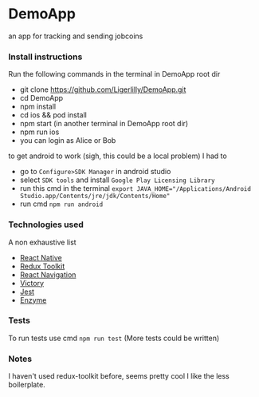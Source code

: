 # DemoApp

an app for tracking and sending jobcoins

### Install instructions

Run the following commands in the terminal in DemoApp root dir

-   git clone https://github.com/Ligerlilly/DemoApp.git
-   cd DemoApp
-   npm install
-   cd ios && pod install
-   npm start (in another terminal in DemoApp root dir)
-   npm run ios
-   you can login as Alice or Bob

to get android to work (sigh, this could be a local problem) I had to

-   go to `Configure>SDK Manager` in android studio
-   select `SDK tools` and install `Google Play Licensing Library`
-   run this cmd in the terminal `export JAVA_HOME="/Applications/Android Studio.app/Contents/jre/jdk/Contents/Home"`
-   run cmd `npm run android`

### Technologies used

A non exhaustive list

-   [React Native](https://reactnative.dev/)
-   [Redux Toolkit](https://redux-toolkit.js.org/)
-   [React Navigation](https://reactnavigation.org/)
-   [Victory](https://formidable.com/open-source/victory/)
-   [Jest](https://jestjs.io/)
-   [Enzyme](https://enzymejs.github.io/enzyme/)

### Tests

To run tests use cmd `npm run test` (More tests could be written)

### Notes

I haven't used redux-toolkit before, seems pretty cool I like the less boilerplate.
